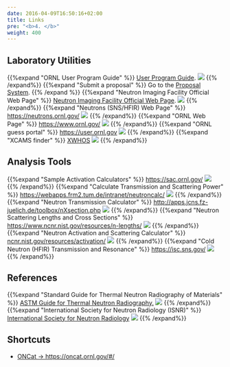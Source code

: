 ```yaml
---
date: 2016-04-09T16:50:16+02:00
title: Links
pre: "<b>4. </b>"
weight: 400
---
```


## Laboratory Utilities

{{%expand "ORNL User Program Guide" %}}
<a href='https://neutrons.ornl.gov/users'>User Program Guide</a>.
<img src='/links/images/links_1.png' />
{{% /expand%}}
{{%expand "Submit a proposal" %}}
Go to the <a href='https://snsapp1.sns.ornl.gov/xprod/f?p=100'>Proposal System</a>.
{{% /expand %}}
{{%expand "Neutron Imaging Facility Official Web Page" %}}
<a href='https://neutrons.ornl.gov/imaging'>Neutron Imaging Facility Official Web Page</a>.
<img src='/links/images/links_2.png' />
{{% /expand%}}
{{%expand "Neutrons (SNS/HFIR) Web Page" %}}
<a href='https://neutrons.ornl.gov/'>https://neutrons.ornl.gov/</a>
<img src='/links/images/links_3.png' />
{{% /expand%}}
{{%expand "ORNL Web Page" %}}
<a href='https://www.ornl.gov/'>https://www.ornl.gov/</a>
<img src='/links/images/links_4.png' />
{{% /expand%}}
{{%expand "ORNL guess portal" %}}
<a href='https://user.ornl.gov'>https://user.ornl.gov</a>
<img src='/links/images/guess_portal.png' />
{{% /expand%}}
{{%expand "XCAMS finder" %}}
<a href='https://snsapp1.sns.ornl.gov/xprod/f?p=101:1:117433510822142:'>XWHOS</a>
<img src='/links/images/xcams_finder.png' />
{{% /expand%}}

## Analysis Tools

{{%expand "Sample Activation Calculators" %}}
<a href='https://sac.ornl.gov/'>https://sac.ornl.gov/</a>
<img src='/links/images/sample_activation_calculators.png' />
{{% /expand%}}
{{%expand "Calculate Transmission and Scattering Power" %}}
<a href='https://webapps.frm2.tum.de/intranet/neutroncalc/'>https://webapps.frm2.tum.de/intranet/neutroncalc/</a>
<img src='/links/images/neutroncalc.png' />
{{% /expand%}}
{{%expand "Neutron Transmission Calculator" %}}
<a href='http://apps.jcns.fz-juelich.de/toolbox/nXsection.php'>http://apps.jcns.fz-juelich.de/toolbox/nXsection.php</a>
<img src='/links/images/nxsection.png' />
{{% /expand%}}
{{%expand "Neutron Scattering Lengths and Cross Sections" %}}
<a href='https://www.ncnr.nist.gov/resources/n-lengths/'>https://www.ncnr.nist.gov/resources/n-lengths/</a>
<img src='/links/images/nlengths.png' />
{{% /expand%}}
{{%expand "Neutron Activation and Scattering Calculator" %}}
<a href='https://ncnr.nist.gov/resources/activation/'>ncnr.nist.gov/resources/activation/</a>
<img src='/links/images/ncnr_nist.png' />
{{% /expand%}}
{{%expand "Cold Neutron (HFIR) Transmission and Resonance" %}}
<a href='https://isc.sns.gov/'>https://isc.sns.gov/</a>
<img src='/links/images/cold_neutron_transmission.png' />
{{% /expand%}}

## References

{{%expand "Standard Guide for Thermal Neutron Radiography of Materials" %}}
<a href='https://www.astm.org/Standards/E748.htm'>ASTM Guide for Thermal Neutron Radiography.</a>
<img src='/links/images/astm.png' />
{{% /expand%}}
{{%expand "International Society for Neutron Radiology (ISNR)" %}}
<a href='https://www.isnr.de/'>International Society for Neutron Radiology</a>
<img src='/links/images/isnr.png' />
{{% /expand%}}

## Shortcuts
<ul>
<li><a href='https://oncat.ornl.gov/#/'>ONCat -> https://oncat.ornl.gov/#/ </a></li>
</ul>
